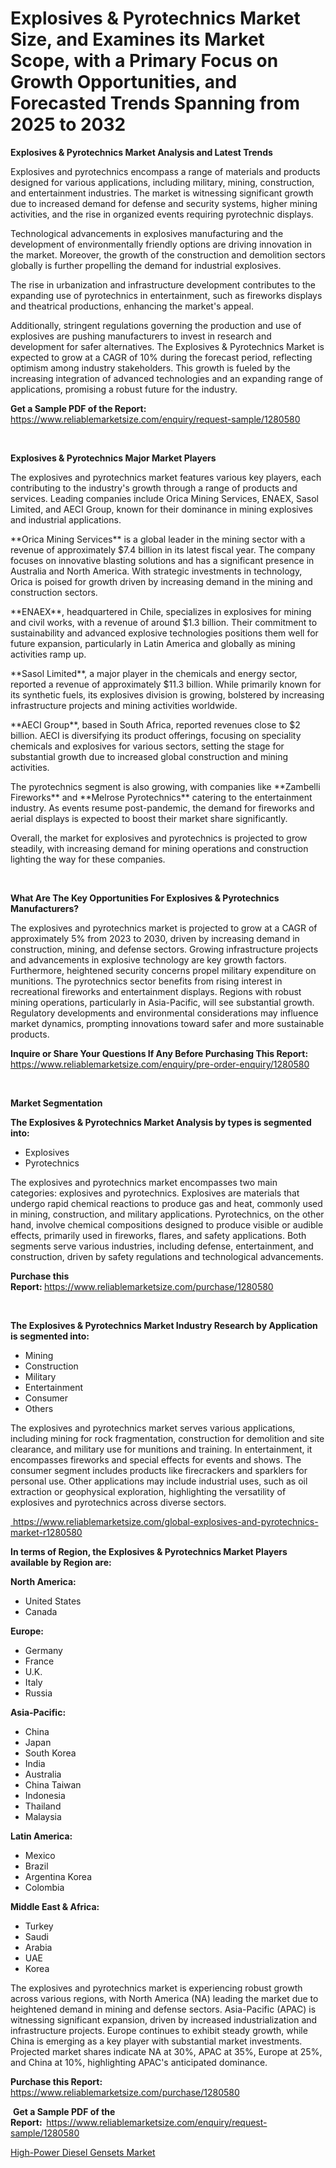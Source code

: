 <p><h1>Explosives & Pyrotechnics Market Size, and Examines its Market Scope, with a Primary Focus on Growth Opportunities, and Forecasted Trends Spanning from 2025 to 2032</h1></p><p><strong>Explosives & Pyrotechnics Market Analysis and Latest Trends</strong></p>
<p><p>Explosives and pyrotechnics encompass a range of materials and products designed for various applications, including military, mining, construction, and entertainment industries. The market is witnessing significant growth due to increased demand for defense and security systems, higher mining activities, and the rise in organized events requiring pyrotechnic displays. </p><p>Technological advancements in explosives manufacturing and the development of environmentally friendly options are driving innovation in the market. Moreover, the growth of the construction and demolition sectors globally is further propelling the demand for industrial explosives. </p><p>The rise in urbanization and infrastructure development contributes to the expanding use of pyrotechnics in entertainment, such as fireworks displays and theatrical productions, enhancing the market's appeal. </p><p>Additionally, stringent regulations governing the production and use of explosives are pushing manufacturers to invest in research and development for safer alternatives. The Explosives & Pyrotechnics Market is expected to grow at a CAGR of 10% during the forecast period, reflecting optimism among industry stakeholders. This growth is fueled by the increasing integration of advanced technologies and an expanding range of applications, promising a robust future for the industry.</p></p>
<p><strong>Get a Sample PDF of the Report:&nbsp;</strong> <a href="https://www.reliablemarketsize.com/enquiry/request-sample/1280580?utm_campaign=2808&utm_medium=2&utm_source=Github&utm_content=ia&utm_term=24032025&utm_id=explosives-pyrotechnics">https://www.reliablemarketsize.com/enquiry/request-sample/1280580</a></p>
<p>&nbsp;</p>
<p><strong>Explosives & Pyrotechnics Major Market Players</strong></p>
<p><p>The explosives and pyrotechnics market features various key players, each contributing to the industry's growth through a range of products and services. Leading companies include Orica Mining Services, ENAEX, Sasol Limited, and AECI Group, known for their dominance in mining explosives and industrial applications.</p><p>**Orica Mining Services** is a global leader in the mining sector with a revenue of approximately $7.4 billion in its latest fiscal year. The company focuses on innovative blasting solutions and has a significant presence in Australia and North America. With strategic investments in technology, Orica is poised for growth driven by increasing demand in the mining and construction sectors.</p><p>**ENAEX**, headquartered in Chile, specializes in explosives for mining and civil works, with a revenue of around $1.3 billion. Their commitment to sustainability and advanced explosive technologies positions them well for future expansion, particularly in Latin America and globally as mining activities ramp up.</p><p>**Sasol Limited**, a major player in the chemicals and energy sector, reported a revenue of approximately $11.3 billion. While primarily known for its synthetic fuels, its explosives division is growing, bolstered by increasing infrastructure projects and mining activities worldwide.</p><p>**AECI Group**, based in South Africa, reported revenues close to $2 billion. AECI is diversifying its product offerings, focusing on speciality chemicals and explosives for various sectors, setting the stage for substantial growth due to increased global construction and mining activities.</p><p>The pyrotechnics segment is also growing, with companies like **Zambelli Fireworks** and **Melrose Pyrotechnics** catering to the entertainment industry. As events resume post-pandemic, the demand for fireworks and aerial displays is expected to boost their market share significantly.</p><p>Overall, the market for explosives and pyrotechnics is projected to grow steadily, with increasing demand for mining operations and construction lighting the way for these companies.</p></p>
<p>&nbsp;</p>
<p><strong>What Are The Key Opportunities For Explosives & Pyrotechnics Manufacturers?</strong></p>
<p><p>The explosives and pyrotechnics market is projected to grow at a CAGR of approximately 5% from 2023 to 2030, driven by increasing demand in construction, mining, and defense sectors. Growing infrastructure projects and advancements in explosive technology are key growth factors. Furthermore, heightened security concerns propel military expenditure on munitions. The pyrotechnics sector benefits from rising interest in recreational fireworks and entertainment displays. Regions with robust mining operations, particularly in Asia-Pacific, will see substantial growth. Regulatory developments and environmental considerations may influence market dynamics, prompting innovations toward safer and more sustainable products.</p></p>
<p><strong>Inquire or Share Your Questions If Any Before Purchasing This Report:</strong> <a href="https://www.reliablemarketsize.com/enquiry/pre-order-enquiry/1280580?utm_campaign=2808&utm_medium=2&utm_source=Github&utm_content=ia&utm_term=24032025&utm_id=explosives-pyrotechnics">https://www.reliablemarketsize.com/enquiry/pre-order-enquiry/1280580</a></p>
<p>&nbsp;</p>
<p><strong>Market Segmentation</strong></p>
<p><strong>The Explosives & Pyrotechnics Market Analysis by types is segmented into:</strong></p>
<p><ul><li>Explosives</li><li>Pyrotechnics</li></ul></p>
<p><p>The explosives and pyrotechnics market encompasses two main categories: explosives and pyrotechnics. Explosives are materials that undergo rapid chemical reactions to produce gas and heat, commonly used in mining, construction, and military applications. Pyrotechnics, on the other hand, involve chemical compositions designed to produce visible or audible effects, primarily used in fireworks, flares, and safety applications. Both segments serve various industries, including defense, entertainment, and construction, driven by safety regulations and technological advancements.</p></p>
<p><strong>Purchase this Report:&nbsp;</strong><a href="https://www.reliablemarketsize.com/purchase/1280580?utm_campaign=2808&utm_medium=2&utm_source=Github&utm_content=ia&utm_term=24032025&utm_id=explosives-pyrotechnics">https://www.reliablemarketsize.com/purchase/1280580</a></p>
<p>&nbsp;</p>
<p><strong>The Explosives & Pyrotechnics Market Industry Research by Application is segmented into:</strong></p>
<p><ul><li>Mining</li><li>Construction</li><li>Military</li><li>Entertainment</li><li>Consumer</li><li>Others</li></ul></p>
<p><p>The explosives and pyrotechnics market serves various applications, including mining for rock fragmentation, construction for demolition and site clearance, and military use for munitions and training. In entertainment, it encompasses fireworks and special effects for events and shows. The consumer segment includes products like firecrackers and sparklers for personal use. Other applications may include industrial uses, such as oil extraction or geophysical exploration, highlighting the versatility of explosives and pyrotechnics across diverse sectors.</p></p>
<p><a href="https://www.reliablemarketsize.com/global-explosives-and-pyrotechnics-market-r1280580?utm_campaign=2808&utm_medium=2&utm_source=Github&utm_content=ia&utm_term=24032025&utm_id=explosives-pyrotechnics">&nbsp;https://www.reliablemarketsize.com/global-explosives-and-pyrotechnics-market-r1280580</a></p>
<p><strong>In terms of Region, the Explosives & Pyrotechnics Market Players available by Region are:</strong></p>
<p>
    <p> <strong> North America: </strong>
        <ul>
            <li>United States</li>
            <li>Canada</li>
        </ul>
        </p> 
    <p> <strong> Europe: </strong>
        <ul>
            <li>Germany</li>
            <li>France</li>
            <li>U.K.</li>
            <li>Italy</li>
            <li>Russia</li>
        </ul>
        </p> 
    <p> <strong> Asia-Pacific: </strong>
        <ul>
            <li>China</li>
            <li>Japan</li>
            <li>South Korea</li>
            <li>India</li>
            <li>Australia</li>
            <li>China Taiwan</li>
            <li>Indonesia</li>
            <li>Thailand</li>
            <li>Malaysia</li>
        </ul>
        </p> 
    <p> <strong> Latin America: </strong>
        <ul>
            <li>Mexico</li>
            <li>Brazil</li>
            <li>Argentina Korea</li>
            <li>Colombia</li>
        </ul>
        </p> 
    <p> <strong> Middle East & Africa: </strong>
        <ul>
            <li>Turkey</li>
            <li>Saudi</li>
            <li>Arabia</li>
            <li>UAE</li>
            <li>Korea</li>
        </ul>
    </p>
    </p>
<p><p>The explosives and pyrotechnics market is experiencing robust growth across various regions, with North America (NA) leading the market due to heightened demand in mining and defense sectors. Asia-Pacific (APAC) is witnessing significant expansion, driven by increased industrialization and infrastructure projects. Europe continues to exhibit steady growth, while China is emerging as a key player with substantial market investments. Projected market shares indicate NA at 30%, APAC at 35%, Europe at 25%, and China at 10%, highlighting APAC's anticipated dominance.</p></p>
<p><strong>Purchase this Report: </strong><a href="https://www.reliablemarketsize.com/purchase/1280580?utm_campaign=2808&utm_medium=2&utm_source=Github&utm_content=ia&utm_term=24032025&utm_id=explosives-pyrotechnics">https://www.reliablemarketsize.com/purchase/1280580</a></p>
<p>&nbsp;<strong>Get a Sample PDF of the Report:&nbsp;&nbsp;</strong><a href="https://www.reliablemarketsize.com/enquiry/request-sample/1280580?utm_campaign=2808&utm_medium=2&utm_source=Github&utm_content=ia&utm_term=24032025&utm_id=explosives-pyrotechnics">https://www.reliablemarketsize.com/enquiry/request-sample/1280580</a></p>
<p><strong></strong></p>
<p><p><a href="https://github.com/klaassenmackenzie6/Market-Research-Report-List-1/blob/main/high-power-diesel-gensets-market.md?utm_campaign=2808&utm_medium=2&utm_source=Github&utm_content=ia&utm_term=24032025&utm_id=explosives-pyrotechnics">High-Power Diesel Gensets Market</a></p></p>